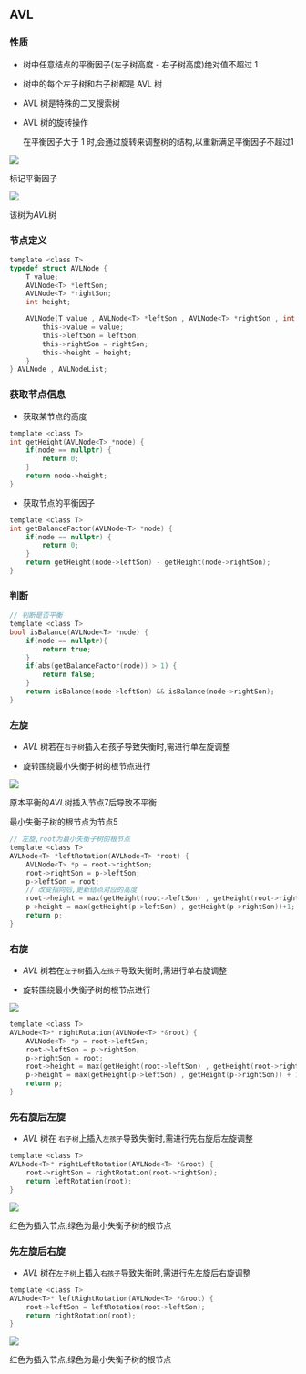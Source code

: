 ## AVL


### 性质

- 树中任意结点的平衡因子(左子树高度 - 右子树高度)绝对值不超过 1

- 树中的每个左子树和右子树都是 AVL 树

- AVL 树是特殊的二叉搜索树

- AVL 树的旋转操作

    在平衡因子大于 $1$ 时,会通过旋转来调整树的结构,以重新满足平衡因子不超过$1$

![](https://cdn.hurra.ltd/img/2022-3-26-2311.svg)

标记平衡因子

![](https://cdn.hurra.ltd/img/2022-3-26-2313.svg)

该树为$AVL$树


### 节点定义

```c
template <class T>
typedef struct AVLNode {
    T value;
    AVLNode<T> *leftSon;
    AVLNode<T> *rightSon;
    int height;

    AVLNode(T value , AVLNode<T> *leftSon , AVLNode<T> *rightSon , int height){
        this->value = value;
        this->leftSon = leftSon;
        this->rightSon = rightSon;
        this->height = height;
    }
} AVLNode , AVLNodeList;
```


### 获取节点信息

- 获取某节点的高度

```c
template <class T>
int getHeight(AVLNode<T> *node) {
    if(node == nullptr) {
        return 0;
    }
    return node->height;
}
```

- 获取节点的平衡因子

```c
template <class T>
int getBalanceFactor(AVLNode<T> *node) {
    if(node == nullptr) {
        return 0;
    }
    return getHeight(node->leftSon) - getHeight(node->rightSon);
}
```


### 判断

```c
// 判断是否平衡
template <class T>
bool isBalance(AVLNode<T> *node) {
    if(node == nullptr){
        return true;
    }
    if(abs(getBalanceFactor(node)) > 1) {
        return false;
    }
    return isBalance(node->leftSon) && isBalance(node->rightSon);
}
```


### 左旋

- $AVL$ 树若在`右子树`插入右孩子导致失衡时,需进行单左旋调整

- 旋转围绕最小失衡子树的根节点进行

![](https://cdn.hurra.ltd/img/2022-3-26-2325.svg)

原本平衡的$AVL$树插入节点$7$后导致不平衡

最小失衡子树的根节点为节点$5$

```c
// 左旋,root为最小失衡子树的根节点
template <class T>
AVLNode<T> *leftRotation(AVLNode<T> *root) {
    AVLNode<T> *p = root->rightSon;
    root->rightSon = p->leftSon;
    p->leftSon = root;
    // 改变指向后,更新结点对应的高度
    root->height = max(getHeight(root->leftSon) , getHeight(root->rightSon)) + 1;
    p->height = max(getHeight(p->leftSon) , getHeight(p->rightSon))+1;
    return p;
}
```


### 右旋

- $AVL$ 树若在`左子树`插入`左孩子`导致失衡时,需进行单右旋调整

- 旋转围绕最小失衡子树的根节点进行

![](https://cdn.hurra.ltd/img/2022-3-26-2336.svg)

```c
template <class T>
AVLNode<T>* rightRotation(AVLNode<T> *&root) {
    AVLNode<T> *p = root->leftSon;
    root->leftSon = p->rightSon;
    p->rightSon = root;
    root->height = max(getHeight(root->leftSon) , getHeight(root->rightSon)) + 1;
    p->height = max(getHeight(p->leftSon) , getHeight(p->rightSon)) + 1;
    return p;
}
```


### 先右旋后左旋

- $AVL$ 树在 `右子树`上插入`左孩子`导致失衡时,需进行先右旋后左旋调整

```c
template <class T>
AVLNode<T>* rightLeftRotation(AVLNode<T> *&root) {
    root->rightSon = rightRotation(root->rightSon);
    return leftRotation(root);
}
```

![](https://cdn.hurra.ltd/img/2022-3-26-2354.svg)

红色为插入节点;绿色为最小失衡子树的根节点


### 先左旋后右旋

- $AVL$ 树在`左子树`上插入`右孩子`导致失衡时,需进行先左旋后右旋调整

```c
template <class T>
AVLNode<T>* leftRightRotation(AVLNode<T> *&root) {
    root->leftSon = leftRotation(root->leftSon);
    return rightRotation(root);
}
```

![](https://cdn.hurra.ltd/img/2022-3-27-0000.svg)

红色为插入节点,绿色为最小失衡子树的根节点


